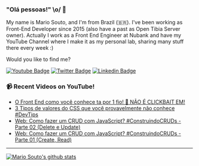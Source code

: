 ### "Olá pessoas!" \o/ 👋

My name is Mario Souto, and I'm from Brazil (🇧🇷). I've been working as Front-End Developer since 2015 (also have a past as Open Tibia Server owner). Actually I work as a Front End Engineer at Nubank and have my YouTube Channel where I make it as my personal lab, sharing many stuff there every week :)

Would you like to find me?

[![Youtube Badge](https://img.shields.io/badge/-Youtube-FF0000?style=flat-square&labelColor=FF0000&logo=youtube&logoColor=white&link=https://youtube.com/c/DevSoutinho)](https://youtube.com/c/DevSoutinho)
[![Twitter Badge](https://img.shields.io/badge/-Twitter-1ca0f1?style=flat-square&labelColor=1ca0f1&logo=twitter&logoColor=white&link=https://twitter.com/omariosouto)](https://twitter.com/omariosouto)
[![Linkedin Badge](https://img.shields.io/badge/-LinkedIn-blue?style=flat-square&logo=Linkedin&logoColor=white&link=https://www.linkedin.com/in/omariosouto)](https://www.linkedin.com/in/omariosouto)

### 📹 Recent Videos on YouTube!

<!-- YOUTUBE:START -->
- [O Front End como você conhece ta por 1 fio!  🧶  NÃO É CLICKBAIT EM!](https://www.youtube.com/watch?v=ckqrKmf0_VU)
- [3 Tipos de valores do CSS que você provavelmente não conhece #DevTips](https://www.youtube.com/watch?v=zvpHpWxS_ZQ)
- [Web: Como fazer um CRUD com JavaScript? #ConstruindoCRUDs - Parte 02 &lpar;Delete e Update&rpar;](https://www.youtube.com/watch?v=35USNGMCMAc)
- [Web: Como fazer um CRUD com JavaScript? #ConstruindoCRUDs - Parte 01 &lpar;Create, Read&rpar;](https://www.youtube.com/watch?v=tRcnPcSbGrI)
<!-- YOUTUBE:END -->

____


[![Mario Souto's github stats](https://github-readme-stats.vercel.app/api?username=omariosouto&theme=dark&show_icons=true&count_private=true)](https://github.com/omariosouto)
